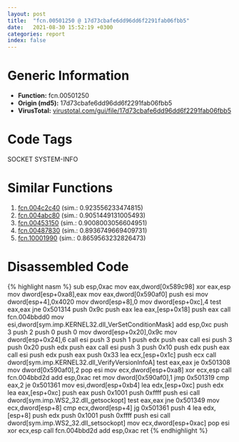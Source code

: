 ```yaml
---
layout: post
title:  "fcn.00501250 @ 17d73cbafe6dd96dd6f2291fab06fbb5"
date:   2021-08-30 15:52:19 +0300
categories: report
index: false
---
```


# Generic Information
- **Function:** fcn.00501250
- **Origin (md5):** 17d73cbafe6dd96dd6f2291fab06fbb5
- **VirusTotal:** [virustotal.com/gui/file/17d73cbafe6dd96dd6f2291fab06fbb5][virustotal_ref]

# Code Tags
<span class="tag" id="SOCKET">SOCKET</span>
<span class="tag" id="SYSTEM-INFO">SYSTEM-INFO</span>


# Similar Functions

1. [fcn.004c2c40][similar_1_ref] (sim.: 0.923556233474815)
2. [fcn.004abc80][similar_2_ref] (sim.: 0.9051449131005493)
3. [fcn.00453150][similar_3_ref] (sim.: 0.9008003056604951)
4. [fcn.00487830][similar_4_ref] (sim.: 0.8936749669409731)
5. [fcn.10001990][similar_5_ref] (sim.: 0.8659563232826473)


# Disassembled Code

{% highlight nasm %}
sub esp,0xac
mov eax,dword[0x589c98]
xor eax,esp
mov dword[esp+0xa8],eax
mov eax,dword[0x590af0]
push esi
mov dword[esp+4],0x4020
mov dword[esp+8],0
mov dword[esp+0xc],4
test eax,eax
jne 0x501314
push 0x9c
push eax
lea eax,[esp+0x18]
push eax
call fcn.004bbdd0
mov esi,dword[sym.imp.KERNEL32.dll_VerSetConditionMask]
add esp,0xc
push 3
push 2
push 0
push 0
mov dword[esp+0x20],0x9c
mov dword[esp+0x24],6
call esi
push 3
push 1
push edx
push eax
call esi
push 3
push 0x20
push edx
push eax
call esi
push 3
push 0x10
push edx
push eax
call esi
push edx
push eax
push 0x33
lea ecx,[esp+0x1c]
push ecx
call dword[sym.imp.KERNEL32.dll_VerifyVersionInfoA]
test eax,eax
je 0x501308
mov dword[0x590af0],2
pop esi
mov ecx,dword[esp+0xa8]
xor ecx,esp
call fcn.004bbd2d
add esp,0xac
ret 
mov dword[0x590af0],1
jmp 0x501319
cmp eax,2
je 0x501361
mov esi,dword[esp+0xb4]
lea edx,[esp+0xc]
push edx
lea eax,[esp+0xc]
push eax
push 0x1001
push 0xffff
push esi
call dword[sym.imp.WS2_32.dll_getsockopt]
test eax,eax
jne 0x501349
mov ecx,dword[esp+8]
cmp ecx,dword[esp+4]
jg 0x501361
push 4
lea edx,[esp+8]
push edx
push 0x1001
push 0xffff
push esi
call dword[sym.imp.WS2_32.dll_setsockopt]
mov ecx,dword[esp+0xac]
pop esi
xor ecx,esp
call fcn.004bbd2d
add esp,0xac
ret 
{% endhighlight %}


[similar_1_ref]: /report/fcn.004c2c40@279a61b1e76da49531f1f16fd1102a2d
[similar_2_ref]: /report/fcn.004abc80@1160595edb203a63cb2ca3ce2ff04f47
[similar_3_ref]: /report/fcn.00453150@289859175c221b107317af7727d26c17
[similar_4_ref]: /report/fcn.00487830@be7fba7cc724acf4ae2900d99e0fc9c3
[similar_5_ref]: /report/fcn.10001990@a0ac129ff3ea4c0dfa9529c259a9502c
[virustotal_ref]: https://www.virustotal.com/gui/file/17d73cbafe6dd96dd6f2291fab06fbb5
